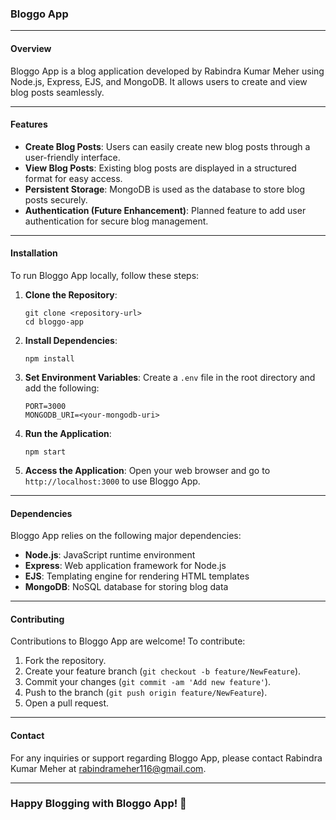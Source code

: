 ### Bloggo App

---

#### Overview

Bloggo App is a blog application developed by Rabindra Kumar Meher using Node.js, Express, EJS, and MongoDB. It allows users to create and view blog posts seamlessly.

---

#### Features

- **Create Blog Posts**: Users can easily create new blog posts through a user-friendly interface.
- **View Blog Posts**: Existing blog posts are displayed in a structured format for easy access.
- **Persistent Storage**: MongoDB is used as the database to store blog posts securely.
- **Authentication (Future Enhancement)**: Planned feature to add user authentication for secure blog management.

---

#### Installation

To run Bloggo App locally, follow these steps:

1. **Clone the Repository**:
   ```
   git clone <repository-url>
   cd bloggo-app
   ```

2. **Install Dependencies**:
   ```
   npm install
   ```

3. **Set Environment Variables**:
   Create a `.env` file in the root directory and add the following:
   ```
   PORT=3000
   MONGODB_URI=<your-mongodb-uri>
   ```

4. **Run the Application**:
   ```
   npm start
   ```

5. **Access the Application**:
   Open your web browser and go to `http://localhost:3000` to use Bloggo App.

---

#### Dependencies

Bloggo App relies on the following major dependencies:

- **Node.js**: JavaScript runtime environment
- **Express**: Web application framework for Node.js
- **EJS**: Templating engine for rendering HTML templates
- **MongoDB**: NoSQL database for storing blog data

---

#### Contributing

Contributions to Bloggo App are welcome! To contribute:

1. Fork the repository.
2. Create your feature branch (`git checkout -b feature/NewFeature`).
3. Commit your changes (`git commit -am 'Add new feature'`).
4. Push to the branch (`git push origin feature/NewFeature`).
5. Open a pull request.

---


#### Contact

For any inquiries or support regarding Bloggo App, please contact Rabindra Kumar Meher at [rabindrameher116@gmail.com](mailto:rabindrameher116@gmail.com).

---

### Happy Blogging with Bloggo App! 🚀
